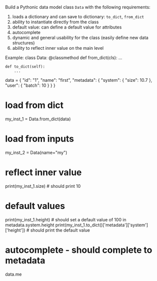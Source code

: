 Build a Pythonic data model class `Data` with the following requirements:

1. loads a dictionary and can save to dictionary: `to_dict`, `from_dict`
2. ability to instantiate directly from the class
3. default value: can define a default value for attributes
4. autocomplete
5. dynamic and general usability for the class (easily define new data structures)
6. ability to reflect inner value on the main level


Example:
class Data:
    @classmethod
    def from_dict(cls):
        ...

    def to_dict(self):
        ...


data = {
    "id": "1",
    "name": "first",
    "metadata": {
        "system": {
            "size": 10.7
        },
        "user": {
            "batch": 10
        }
    }
}

# load from dict
my_inst_1 = Data.from_dict(data)

# load from inputs
my_inst_2 = Data(name="my")

# reflect inner value
print(my_inst_1.size)  # should print 10

# default values
print(my_inst_1.height)  # should set a default value of 100 in metadata.system.height
print(my_inst_1.to_dict()['metadata']['system']['height'])  # should print the default value

# autocomplete - should complete to metadata
data.me
